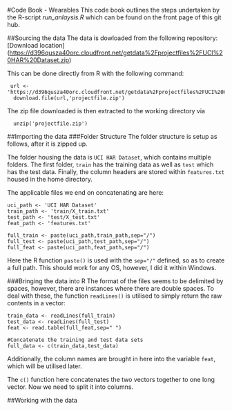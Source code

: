 #Code Book - Wearables
This code book outlines the steps undertaken by the R-script _run_anlaysis.R_ which can be found on the front page of this git hub.

##Sourcing the data
The data is dowloaded from the following repository:
[Download location] (https://d396qusza40orc.cloudfront.net/getdata%2Fprojectfiles%2FUCI%20HAR%20Dataset.zip)

This can be done directly from R with the following command:
```
 url <- 'https://d396qusza40orc.cloudfront.net/getdata%2Fprojectfiles%2FUCI%20HAR%20Dataset.zip'
  download.file(url,'projectfile.zip')
```
The zip file downloaded is then extracted to the working directory via
```
  unzip('projectfile.zip')
```

##Importing the data
###Folder Structure
The folder structure is setup as follows, after it is zipped up.

The folder housing the data is `UCI HAR Dataset`, which contains multiple folders. The first folder, `train` has the training data as well as `test` which has the test data. Finally, the column headers are stored within `features.txt` housed in the home directory.

The applicable files we end on concatenating are here:

```
uci_path <- 'UCI HAR Dataset'
train_path <- 'train/X_train.txt'
test_path <- 'test/X_test.txt'
feat_path <- 'features.txt'

full_train <- paste(uci_path,train_path,sep="/")
full_test <- paste(uci_path,test_path,sep="/")
full_feat <- paste(uci_path,feat_path,sep="/")
```

Here the R function `paste()` is used with the `sep="/"` defined, so as to create a full path. This should work for any OS, however, I did it within Windows.

###Bringing the data into R
The format of the files seems to be delimited by spaces, however, there are instances where there are double spaces. To deal with these, the function `readLines()` is utilised to simply return the raw contents in a vector:

```
train_data <- readLines(full_train)
test_data <- readLines(full_test)
feat <- read.table(full_feat,sep=" ")

#Concatenate the training and test data sets
full_data <- c(train_data,test_data)
```
Additionally, the column names are brought in here into the variable `feat`, which will be utilised later.

The `c()` function here concatenates the two vectors together to one long vector. Now we need to split it into columns.

##Working with the data
